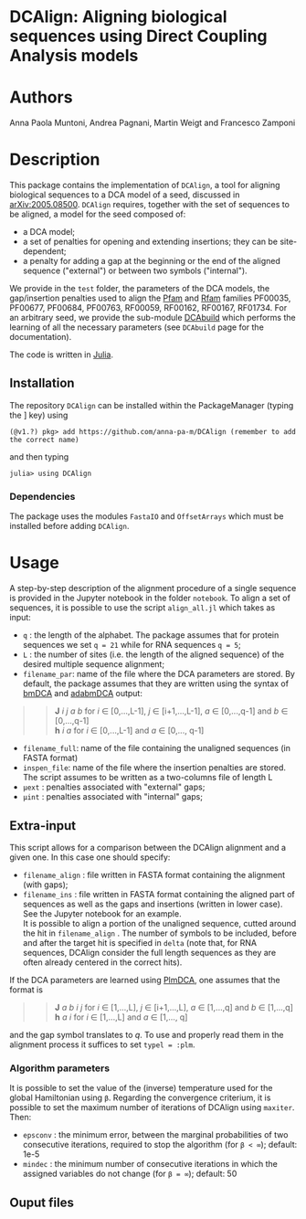 # DCAlign: Aligning biological sequences using Direct Coupling Analysis models

# Authors

Anna Paola Muntoni, Andrea Pagnani, Martin Weigt and Francesco Zamponi

# Description

This package contains the implementation of ```DCAlign```, a tool for aligning biological sequences to a DCA model of a seed, discussed in [arXiv:2005.08500](https://arxiv.org/abs/2005.08500). ```DCAlign``` requires, together with the set of sequences to be aligned, a model for the seed composed of:

- a DCA model;
- a set of penalties for opening and extending insertions; they can be site-dependent;
- a penalty for adding a gap at the beginning or the end of the aligned sequence ("external") or between two symbols ("internal").

We provide in the ```test``` folder, the parameters of the DCA models, the gap/insertion penalties used to align the [Pfam](https://pfam.xfam.org/) and [Rfam](https://rfam.xfam.org/) families PF00035, PF00677, PF00684, PF00763, RF00059, RF00162, RF00167, RF01734. For an arbitrary seed, we provide the sub-module [DCAbuild](https://github.com/anna-pa-m/DCAbuild) which performs the learning of all the necessary parameters (see ```DCAbuild``` page for the documentation).

The code is written in [Julia](https://julialang.org/).

## Installation

The repository ```DCAlign``` can be installed within the PackageManager (typing the ] key) using

```(@v1.?) pkg> add https://github.com/anna-pa-m/DCAlign (remember to add the correct name)```

and then typing 

```julia> using DCAlign```

### Dependencies

The package uses the modules ```FastaIO``` and ```OffsetArrays``` which must be installed before adding ```DCAlign```.


# Usage

A step-by-step description of the alignment procedure of a single sequence is provided in the Jupyter notebook in the folder ```notebook```. To align a set of sequences, it is possible to use the script ```align_all.jl``` which takes as input:


+ ```q``` : the length of the alphabet. The package assumes that for protein sequences we set ```q = 21``` while for RNA sequences ```q = 5```; <br>
+ ```L``` : the number of sites (i.e. the length of the aligned sequence) of the desired multiple sequence alignment; <br>
+ ```filename_par```: name of the file where the DCA parameters are stored. By default, the package assumes that they are written using the syntax of [bmDCA](https://github.com/matteofigliuzzi/bmDCA) and [adabmDCA](https://github.com/anna-pa-m/adabmDCA) output:

>> **J** _i_ _j_ _a_ _b_ for _i_ ∈ \[0,...,L-1\], _j_ ∈ \[i+1,...,L-1\], _a_ ∈ \[0,...,q-1\] and _b_ ∈ \[0,...,q-1\] <br>
>> **h** _i_ _a_ for _i_ ∈ \[0,...,L-1\] and _a_ ∈ \[0,..., q-1\] <br> 

+ ```filename_full```: name of the file containing the unaligned sequences (in FASTA format)
+ ```inspen_file```: name of the file where the insertion penalties are stored. The script assumes to be written as a two-columns file of length L
+ ```μext``` : penalties associated with "external" gaps;
+ ```μint``` : penalties associated with "internal" gaps;

## Extra-input
This script allows for a comparison between the DCAlign alignment and a given one. In this case one should specify:
+ ```filename_align``` : file written in FASTA format containing the alignment (with gaps);
+ ```filename_ins``` : file written in FASTA format containing the aligned part of sequences as well as the gaps and insertions (written in lower case). See the Jupyter notebook for an example. <br>
It is possible to align a portion of the unaligned sequence, cutted around the hit in ```filename_align``` . The number of symbols to be included, before and after the target hit is specified in ```delta``` (note that, for RNA sequences, DCAlign consider the full length sequences as they are often already centered in the correct hits). <br>

If the DCA parameters are learned using [PlmDCA](https://github.com/pagnani/PlmDCA), one assumes that the format is
>>  **J** _a_ _b_ _i_ _j_ for _i_ ∈ \[1,...,L\], _j_ ∈ \[i+1,...,L\], _a_ ∈ \[1,...,q\] and _b_ ∈ \[1,...,q\] <br>
>> **h** _a_ _i_ for _i_ ∈ \[1,...,L\] and _a_ ∈ \[1,..., q\] <br> 

and the gap symbol translates to _q_. To use and properly read them in the alignment process it suffices to set ```typel = :plm```.

### Algorithm parameters
It is possible to set the value of the (inverse) temperature used for the global Hamiltonian using ```β```. Regarding the convergence criterium, it is possible to set the maximum number of iterations of DCAlign using ```maxiter```. 
Then:
- ```epsconv``` : the minimum error, between the marginal probabilities of two consecutive iterations, required to stop the algorithm (for ```β < ∞```); default: 1e-5
- ```mindec``` : the minimum number of consecutive iterations in which the assigned variables do not change (for ```β = ∞```); default: 50

## Ouput files






